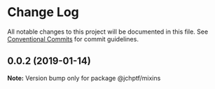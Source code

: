 # Change Log

All notable changes to this project will be documented in this file.
See [Conventional Commits](https://conventionalcommits.org) for commit guidelines.

## 0.0.2 (2019-01-14)

**Note:** Version bump only for package @jchptf/mixins
